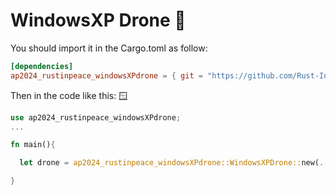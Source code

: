 # WindowsXP Drone :floppy_disk:
  
  You should import it in the Cargo.toml as follow:  

  ```toml
  [dependencies]
  ap2024_rustinpeace_windowsXPdrone = { git = "https://github.com/Rust-In-Peace-AP/WindowsXP-Drone.git" }
  ```

  Then in the code like this: :window:

  ```rust
  use ap2024_rustinpeace_windowsXPdrone;
  ...
  
  fn main(){
  
    let drone = ap2024_rustinpeace_windowsXPdrone::WindowsXPDrone::new(...);
  
  }
  
  
